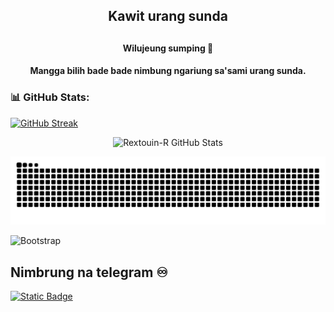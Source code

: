 <h2 align="center">Kawit urang sunda<h2/>
<!---
Rextouin-R/Rextouin-R is a ✨ special ✨ repository because its `README.md` (this file) appears on your GitHub profile.
You can click the Preview link to take a look at your changes.
--->
<h4 align="center">
Wilujeung sumping 👋
<h4/>
<p align="center">Mangga bilih bade bade nimbung ngariung sa'sami urang sunda.<p/>

### 📊 GitHub Stats:
<a href="https://git.io/streak-stats"><img src="https://streak-stats.demolab.com?user=Rextouin-R&theme=algolia&locale=su" alt="GitHub Streak" /></a>
<p align="center">
  <img src="https://github-readme-stats.vercel.app/api?username=Rextouin-R&show_icons=true&theme=ambient_gradient&locale=id" alt="Rextouin-R GitHub Stats"/>
</p>
</p>
<picture align="center">
  <source media="(prefers-color-scheme: dark)" srcset="https://raw.githubusercontent.com/recitativonika/Rextouin-R/output/github-contribution-grid-snake-dark.svg">
  <source media="(prefers-color-scheme: light)" srcset="https://raw.githubusercontent.com/recitativonika/recitativonika/output/github-contribution-grid-snake.svg">
  <img alt="github contribution grid snake animation" src="https://raw.githubusercontent.com/recitativonika/recitativonika/output/github-contribution-grid-snake.svg">
</picture>

<p align="left"> <img src="https://img.shields.io/badge/-Bootstrap-%23563D7C?style=flat&logo=twitter&logoColor=white" alt="Bootstrap"/>

## Nimbrung na telegram  ♾︎ 
[![Static Badge](https://img.shields.io/badge/Telegram-Airdrop◾unlimited-Link?style=for-the-badge&logo=Telegram&logoColor=white&logoSize=auto&color=blue)](https://t.me/UNLXairdop)
